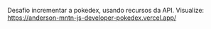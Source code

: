 Desafio incrementar a pokedex, usando recursos da API.
Visualize: https://anderson-mntn-js-developer-pokedex.vercel.app/